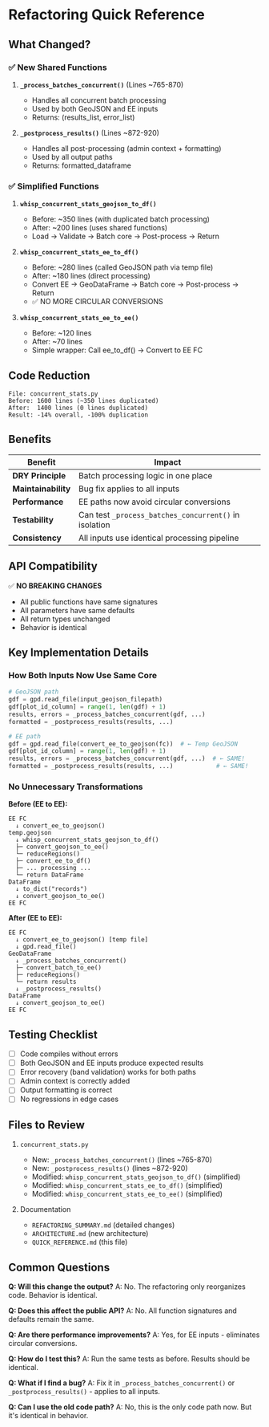 # Refactoring Quick Reference

## What Changed?

### ✅ New Shared Functions
1. **`_process_batches_concurrent()`** (Lines ~765-870)
   - Handles all concurrent batch processing
   - Used by both GeoJSON and EE inputs
   - Returns: (results_list, error_list)

2. **`_postprocess_results()`** (Lines ~872-920)
   - Handles all post-processing (admin context + formatting)
   - Used by all output paths
   - Returns: formatted_dataframe

### ✅ Simplified Functions
1. **`whisp_concurrent_stats_geojson_to_df()`**
   - Before: ~350 lines (with duplicated batch processing)
   - After: ~200 lines (uses shared functions)
   - Load → Validate → Batch core → Post-process → Return

2. **`whisp_concurrent_stats_ee_to_df()`**
   - Before: ~280 lines (called GeoJSON path via temp file)
   - After: ~180 lines (direct processing)
   - Convert EE → GeoDataFrame → Batch core → Post-process → Return
   - ✅ NO MORE CIRCULAR CONVERSIONS

3. **`whisp_concurrent_stats_ee_to_ee()`**
   - Before: ~120 lines
   - After: ~70 lines
   - Simple wrapper: Call ee_to_df() → Convert to EE FC

## Code Reduction

```
File: concurrent_stats.py
Before: 1600 lines (~350 lines duplicated)
After:  1400 lines (0 lines duplicated)
Result: -14% overall, -100% duplication
```

## Benefits

| Benefit | Impact |
|---------|--------|
| **DRY Principle** | Batch processing logic in one place |
| **Maintainability** | Bug fix applies to all inputs |
| **Performance** | EE paths now avoid circular conversions |
| **Testability** | Can test `_process_batches_concurrent()` in isolation |
| **Consistency** | All inputs use identical processing pipeline |

## API Compatibility

✅ **NO BREAKING CHANGES**
- All public functions have same signatures
- All parameters have same defaults
- All return types unchanged
- Behavior is identical

## Key Implementation Details

### How Both Inputs Now Use Same Core

```python
# GeoJSON path
gdf = gpd.read_file(input_geojson_filepath)
gdf[plot_id_column] = range(1, len(gdf) + 1)
results, errors = _process_batches_concurrent(gdf, ...)
formatted = _postprocess_results(results, ...)

# EE path
gdf = gpd.read_file(convert_ee_to_geojson(fc))  # ← Temp GeoJSON
gdf[plot_id_column] = range(1, len(gdf) + 1)
results, errors = _process_batches_concurrent(gdf, ...)  # ← SAME!
formatted = _postprocess_results(results, ...)            # ← SAME!
```

### No Unnecessary Transformations

**Before (EE to EE):**
```
EE FC
  ↓ convert_ee_to_geojson()
temp.geojson
  ↓ whisp_concurrent_stats_geojson_to_df()
  ├─ convert_geojson_to_ee()
  └─ reduceRegions()
  ├─ convert_ee_to_df()
  ├─ ... processing ...
  └─ return DataFrame
DataFrame
  ↓ to_dict("records")
  ↓ convert_geojson_to_ee()
EE FC
```

**After (EE to EE):**
```
EE FC
  ↓ convert_ee_to_geojson() [temp file]
  ↓ gpd.read_file()
GeoDataFrame
  ↓ _process_batches_concurrent()
  ├─ convert_batch_to_ee()
  ├─ reduceRegions()
  └─ return results
  ↓ _postprocess_results()
DataFrame
  ↓ convert_geojson_to_ee()
EE FC
```

## Testing Checklist

- [ ] Code compiles without errors
- [ ] Both GeoJSON and EE inputs produce expected results
- [ ] Error recovery (band validation) works for both paths
- [ ] Admin context is correctly added
- [ ] Output formatting is correct
- [ ] No regressions in edge cases

## Files to Review

1. `concurrent_stats.py`
   - New: `_process_batches_concurrent()` (lines ~765-870)
   - New: `_postprocess_results()` (lines ~872-920)
   - Modified: `whisp_concurrent_stats_geojson_to_df()` (simplified)
   - Modified: `whisp_concurrent_stats_ee_to_df()` (simplified)
   - Modified: `whisp_concurrent_stats_ee_to_ee()` (simplified)

2. Documentation
   - `REFACTORING_SUMMARY.md` (detailed changes)
   - `ARCHITECTURE.md` (new architecture)
   - `QUICK_REFERENCE.md` (this file)

## Common Questions

**Q: Will this change the output?**
A: No. The refactoring only reorganizes code. Behavior is identical.

**Q: Does this affect the public API?**
A: No. All function signatures and defaults remain the same.

**Q: Are there performance improvements?**
A: Yes, for EE inputs - eliminates circular conversions.

**Q: How do I test this?**
A: Run the same tests as before. Results should be identical.

**Q: What if I find a bug?**
A: Fix it in `_process_batches_concurrent()` or `_postprocess_results()` - applies to all inputs.

**Q: Can I use the old code path?**
A: No, this is the only code path now. But it's identical in behavior.
